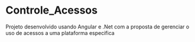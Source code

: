 # Controle_Acessos
Projeto desenvolvido usando Angular e .Net com a proposta de gerenciar o uso de acessos a uma plataforma especifica
